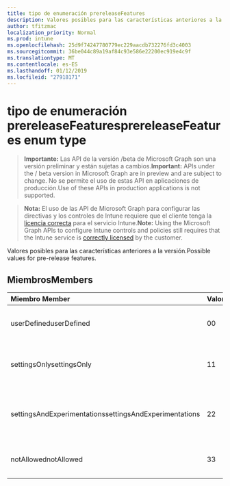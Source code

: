 ```yaml
---
title: tipo de enumeración prereleaseFeatures
description: Valores posibles para las características anteriores a la versión.
author: tfitzmac
localization_priority: Normal
ms.prod: intune
ms.openlocfilehash: 25d9f74247780779ec229aacdb732276fd3c4003
ms.sourcegitcommit: 36be044c89a19af84c93e586e22200ec919e4c9f
ms.translationtype: MT
ms.contentlocale: es-ES
ms.lasthandoff: 01/12/2019
ms.locfileid: "27918171"
---
```

# <a name="prereleasefeatures-enum-type"></a><span data-ttu-id="a2ba7-103">tipo de enumeración prereleaseFeatures</span><span class="sxs-lookup"><span data-stu-id="a2ba7-103">prereleaseFeatures enum type</span></span>

> <span data-ttu-id="a2ba7-104">**Importante:** Las API de la versión /beta de Microsoft Graph son una versión preliminar y están sujetas a cambios.</span><span class="sxs-lookup"><span data-stu-id="a2ba7-104">**Important:** APIs under the / beta version in Microsoft Graph are in preview and are subject to change.</span></span> <span data-ttu-id="a2ba7-105">No se permite el uso de estas API en aplicaciones de producción.</span><span class="sxs-lookup"><span data-stu-id="a2ba7-105">Use of these APIs in production applications is not supported.</span></span>

> <span data-ttu-id="a2ba7-106">**Nota:** El uso de las API de Microsoft Graph para configurar las directivas y los controles de Intune requiere que el cliente tenga la [licencia correcta](https://go.microsoft.com/fwlink/?linkid=839381) para el servicio Intune.</span><span class="sxs-lookup"><span data-stu-id="a2ba7-106">**Note:** Using the Microsoft Graph APIs to configure Intune controls and policies still requires that the Intune service is [correctly licensed](https://go.microsoft.com/fwlink/?linkid=839381) by the customer.</span></span>

<span data-ttu-id="a2ba7-107">Valores posibles para las características anteriores a la versión.</span><span class="sxs-lookup"><span data-stu-id="a2ba7-107">Possible values for pre-release features.</span></span>
## <a name="members"></a><span data-ttu-id="a2ba7-108">Miembros</span><span class="sxs-lookup"><span data-stu-id="a2ba7-108">Members</span></span>
|<span data-ttu-id="a2ba7-109">Miembro	</span><span class="sxs-lookup"><span data-stu-id="a2ba7-109">Member</span></span>|<span data-ttu-id="a2ba7-110">Valor</span><span class="sxs-lookup"><span data-stu-id="a2ba7-110">Value</span></span>|<span data-ttu-id="a2ba7-111">Descripción</span><span class="sxs-lookup"><span data-stu-id="a2ba7-111">Description</span></span>|
|:---|:---|:---|
|<span data-ttu-id="a2ba7-112">userDefined</span><span class="sxs-lookup"><span data-stu-id="a2ba7-112">userDefined</span></span>|<span data-ttu-id="a2ba7-113">0</span><span class="sxs-lookup"><span data-stu-id="a2ba7-113">0</span></span>|<span data-ttu-id="a2ba7-114">Definido por el usuario, valor predeterminado, sin intención.</span><span class="sxs-lookup"><span data-stu-id="a2ba7-114">User Defined, default value, no intent.</span></span>|
|<span data-ttu-id="a2ba7-115">settingsOnly</span><span class="sxs-lookup"><span data-stu-id="a2ba7-115">settingsOnly</span></span>|<span data-ttu-id="a2ba7-116">1</span><span class="sxs-lookup"><span data-stu-id="a2ba7-116">1</span></span>|<span data-ttu-id="a2ba7-117">Características de configuración preliminares sólo.</span><span class="sxs-lookup"><span data-stu-id="a2ba7-117">Settings only pre-release features.</span></span>|
|<span data-ttu-id="a2ba7-118">settingsAndExperimentations</span><span class="sxs-lookup"><span data-stu-id="a2ba7-118">settingsAndExperimentations</span></span>|<span data-ttu-id="a2ba7-119">2</span><span class="sxs-lookup"><span data-stu-id="a2ba7-119">2</span></span>|<span data-ttu-id="a2ba7-120">Características anteriores a la versión de configuración y experimentations.</span><span class="sxs-lookup"><span data-stu-id="a2ba7-120">Settings and experimentations pre-release features.</span></span>|
|<span data-ttu-id="a2ba7-121">notAllowed</span><span class="sxs-lookup"><span data-stu-id="a2ba7-121">notAllowed</span></span>|<span data-ttu-id="a2ba7-122">3</span><span class="sxs-lookup"><span data-stu-id="a2ba7-122">3</span></span>|<span data-ttu-id="a2ba7-123">Características de preliminares no permitidas.</span><span class="sxs-lookup"><span data-stu-id="a2ba7-123">Pre-release features not allowed.</span></span>|





